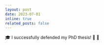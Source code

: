 ```yaml
---
layout: post
date: 2023-07-01
inline: true
related_posts: false
---
```


:mortar_board: I successfully defended my PhD thesis! :tada: :champagne:
